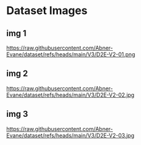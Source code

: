 # Dataset Images

## img 1
https://raw.githubusercontent.com/Abner-Evane/dataset/refs/heads/main/V3/D2E-V2-01.png

## img 2
https://raw.githubusercontent.com/Abner-Evane/dataset/refs/heads/main/V3/D2E-V2-02.jpg

## img 3
https://raw.githubusercontent.com/Abner-Evane/dataset/refs/heads/main/V3/D2E-V2-03.jpg

